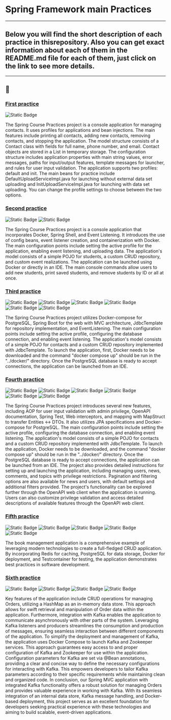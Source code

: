 # Spring Framework main Practices
---

## Below you will find the short description of each practice in thisrepository. Also you can get exact information about each of them in the README.md file for each of them, just click on the link to see more details.
---
👏
---

### [First practice](https://github.com/dmitriy-utkin/spring-framework-practices/tree/main/spring-first-practice-contacts)
![Static Badge](https://img.shields.io/badge/Spring-boot-green)

The Spring Course Practices project is a console application for managing contacts. It uses profiles for applications and bean injections. 
The main features include printing all contacts, adding new contacts, removing contacts, and stopping the application. 
The model structure consists of a Contact class with fields for full name, phone number, and email. 
Contact objects are stored in a List in temporary storage. The configuration structure includes application properties with main string values, error messages, paths for input/output features, template messages for launcher, and rules for user input validation. 
The application supports two profiles: default and init. The main beans for practice include DefaultUploadServiceImpl.java for launching without external data set uploading and InitUploadServiceImpl.java for launching with data set uploading. 
You can change the profile settings to choose between the two options.

### [Second practice](https://github.com/dmitriy-utkin/spring-framework-practices/tree/main/spring-second-practice-students)
![Static Badge](https://img.shields.io/badge/Spring-shell-blue)
![Static Badge](https://img.shields.io/badge/Docker-builder-red)

The Spring Course Practices project is a console application that incorporates Docker, Spring Shell, and Event Listening. 
It introduces the use of config beans, event listener creation, and containerization with Docker. 
The main configuration points include setting the active profile for the application, enabling event listening, and uploading data. 
The application's model consists of a simple POJO for students, a custom CRUD repository, and custom event realizations. 
The application can be launched using Docker or directly in an IDE. 
The main console commands allow users to add new students, print saved students, and remove students by ID or all at once.

### [Third practice](https://github.com/dmitriy-utkin/spring-framework-practices/tree/main/spring-third-practice-contacts)
![Static Badge](https://img.shields.io/badge/Docker-compose-red)
![Static Badge](https://img.shields.io/badge/Docker-builder-red)
![Static Badge](https://img.shields.io/badge/Spring-data-green)
![Static Badge](https://img.shields.io/badge/Spring-thymeleaf-green)
![Static Badge](https://img.shields.io/badge/Spring-WEB-green)
![Static Badge](https://img.shields.io/badge/Postre-SQL-blue)


The Spring Course Practices project utilizes Docker-compose for PostgreSQL, Spring Boot for the web with MVC architecture, JdbcTemplate for repository implementation, and EventListening. 
The main configuration points include setting the active profile, configuring the database connection, and enabling event listening. 
The application's model consists of a simple POJO for contacts and a custom CRUD repository implemented with JdbcTemplate. 
To launch the application, first, Docker needs to be downloaded and the command "docker compose up" should be run in the "../docker/" directory. 
Once the PostgreSQL database is ready to accept connections, the application can be launched from an IDE.

### [Fourth practice](https://github.com/dmitriy-utkin/spring-framework-practices/tree/main/spring-fourth-practice-news)
![Static Badge](https://img.shields.io/badge/Docker-compose-red)
![Static Badge](https://img.shields.io/badge/Spring-JPA-green)
![Static Badge](https://img.shields.io/badge/Spring-Validation-green)
![Static Badge](https://img.shields.io/badge/Spring-WEB-green)
![Static Badge](https://img.shields.io/badge/Postre-SQL-blue)
![Static Badge](https://img.shields.io/badge/Map-Struct-red)

The Spring Course Practices project introduces several new features, including AOP for user input validation with admin privilege, OpenAPI documentation, Spring Test, Web interceptors, and mapping with MapStruct to transfer Entities <-> DTOs. 
It also utilizes JPA specifications and Docker-compose for PostgreSQL. 
The main configuration points include setting the active profile, configuring the database connection, and enabling event listening. 
The application's model consists of a simple POJO for contacts and a custom CRUD repository implemented with JdbcTemplate. 
To launch the application, Docker needs to be downloaded, and the command "docker compose up" should be run in the "../docker/" directory. 
Once the PostgreSQL database is ready to accept connections, the application can be launched from an IDE. 
The project also provides detailed instructions for setting up and launching the application, including managing users, news, comments, and topics with privilege restrictions. 
Pagination and filtering options are also available for news and users, with default settings and additional filters provided. The project's functionality can be explored further through the OpenAPI web client when the application is running. 
Users can also customize privilege validation and access detailed descriptions of available features through the OpenAPI web client.

### [Fifth practice](https://github.com/dmitriy-utkin/spring-framework-practices/tree/main/spring-fifth-practice-books)
![Static Badge](https://img.shields.io/badge/Spring-cache-green)
![Static Badge](https://img.shields.io/badge/Docker-compose-red)
![Static Badge](https://img.shields.io/badge/Spring-JPA-green)
![Static Badge](https://img.shields.io/badge/Postre-SQL-blue)
![Static Badge](https://img.shields.io/badge/Redis-NoSQL-red)


The book management application is a comprehensive example of leveraging modern technologies to create a full-fledged CRUD application. By incorporating Redis for caching, PostgreSQL for data storage, Docker for deployment, and Testcontainer for testing, the application demonstrates best practices in software development.

### [Sixth practice](https://github.com/dmitriy-utkin/spring-framework-practices/tree/main/spring-sixth-practice-orders-kafka)
![Static Badge](https://img.shields.io/badge/Kafka-7.3.3-orange)
![Static Badge](https://img.shields.io/badge/Zookeeper-7.4.3-orange)
![Static Badge](https://img.shields.io/badge/Docker-compose-red)
![Static Badge](https://img.shields.io/badge/Spring-WEB-green)

Key features of the application include CRUD operations for managing Orders, utilizing a HashMap as an in-memory data store. This approach allows for swift retrieval and manipulation of Order data within the application. Furthermore, integration with Kafka enables the application to communicate asynchronously with other parts of the system. Leveraging Kafka listeners and producers streamlines the consumption and production of messages, ensuring seamless interaction between different components of the application. To simplify the deployment and management of Kafka, the application uses Docker Compose to launch Kafka and Zookeeper services. This approach guarantees easy access to and proper configuration of Kafka and Zookeeper for use within the application. Configuration parameters for Kafka are set via @Bean annotations, providing a clear and concise way to define the necessary configurations for interacting with Kafka. This empowers developers to tailor Kafka parameters according to their specific requirements while maintaining clean and organized code. In conclusion, our Spring MVC application with integrated Kafka functionality offers a robust solution for managing Orders and provides valuable experience in working with Kafka. With its seamless integration of an internal data store, Kafka message handling, and Docker-based deployment, this project serves as an excellent foundation for developers seeking practical experience with these technologies and aiming to build scalable, event-driven applications.

